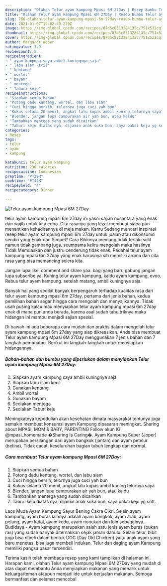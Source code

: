 ```yaml
---
description: "Olahan Telur ayam kampung Mpasi 6M 27Day | Resep Bumbu Telur ayam kampung Mpasi 6M 27Day Yang Enak Dan Mudah"
title: "Olahan Telur ayam kampung Mpasi 6M 27Day | Resep Bumbu Telur ayam kampung Mpasi 6M 27Day Yang Enak Dan Mudah"
slug: 766-olahan-telur-ayam-kampung-mpasi-6m-27day-resep-bumbu-telur-ayam-kampung-mpasi-6m-27day-yang-enak-dan-mudah
date: 2021-01-07T19:02:49.279Z
image: https://img-global.cpcdn.com/recipes/87d5c8313284135c/751x532cq70/telur-ayam-kampung-mpasi-6m-27day-foto-resep-utama.jpg
thumbnail: https://img-global.cpcdn.com/recipes/87d5c8313284135c/751x532cq70/telur-ayam-kampung-mpasi-6m-27day-foto-resep-utama.jpg
cover: https://img-global.cpcdn.com/recipes/87d5c8313284135c/751x532cq70/telur-ayam-kampung-mpasi-6m-27day-foto-resep-utama.jpg
author: Margaret Weber
ratingvalue: 3.9
reviewcount: 5
recipeingredient:
- " ayam kampung saya ambil kuningnya saja"
- " labu siam kecil"
- " kentang"
- " wortel"
- " bayam"
- " mentega"
- " Taburi keju"
recipeinstructions:
- "Siapkan semua bahan"
- "Potong dadu kentang, wortel, dan labu siam"
- "Cuci hingga bersih, telornya juga cuci yah bun"
- "Kukus selama 20 menit, angkat lalu kupas ambil kuning telurnya saya"
- "Blender, jangan lupa campurakan air yah bun, atau kaldu"
- "Tambahkan mentega yang sudah dicairkan"
- "Taburi keju diatas nya, dijamin anak suka bun, saya pakai keju yg soft."
categories:
- Resep
tags:
- telur
- ayam
- kampung

katakunci: telur ayam kampung 
nutrition: 230 calories
recipecuisine: Indonesian
preptime: "PT29M"
cooktime: "PT42M"
recipeyield: "4"
recipecategory: Dinner

---
```



![Telur ayam kampung Mpasi 6M 27Day](https://img-global.cpcdn.com/recipes/87d5c8313284135c/751x532cq70/telur-ayam-kampung-mpasi-6m-27day-foto-resep-utama.jpg)


telur ayam kampung mpasi 6m 27day ini yakni sajian nusantara yang enak dan wajib untuk kita coba. Cita rasanya yang lezat membuat siapa pun menantikan kehadirannya di meja makan.
Kamu Sedang mencari inspirasi resep telur ayam kampung mpasi 6m 27day untuk jualan atau dikonsumsi sendiri yang Enak dan Simpel? Cara Bikinnya memang tidak terlalu sulit namun tidak gampang juga. seumpama keliru mengolah maka hasilnya Tidak Memuaskan dan justru cenderung tidak enak. Padahal telur ayam kampung mpasi 6m 27day yang enak harusnya sih memiliki aroma dan cita rasa yang bisa memancing selera kita.

Jangan lupa like, comment and share yaa. bagi yang baru gabung jangan lupa subscribe ya. Kuning telur ayam kampung, kaldu ayam kampung, evoo. Rebus telur ayam kampung. setelah matang, ambil kuningnya saja.

Banyak hal yang sedikit banyak berpengaruh terhadap kualitas rasa dari telur ayam kampung mpasi 6m 27day, pertama dari jenis bahan, kedua pemilihan bahan segar hingga cara mengolah dan menyajikannya. Tidak usah pusing kalau mau menyiapkan telur ayam kampung mpasi 6m 27day enak di mana pun anda berada, karena asal sudah tahu triknya maka hidangan ini mampu menjadi sajian spesial.


Di bawah ini ada beberapa cara mudah dan praktis dalam mengolah telur ayam kampung mpasi 6m 27day yang siap dikreasikan. Anda bisa membuat Telur ayam kampung Mpasi 6M 27Day menggunakan 7 jenis bahan dan 7 langkah pembuatan. Berikut ini langkah-langkah untuk menyiapkan hidangannya.

<!--inarticleads1-->

##### Bahan-bahan dan bumbu yang diperlukan dalam menyiapkan Telur ayam kampung Mpasi 6M 27Day:

1. Siapkan  ayam kampung saya ambil kuningnya saja
1. Siapkan  labu siam kecil
1. Gunakan  kentang
1. Ambil  wortel
1. Gunakan  bayam
1. Sediakan  mentega
1. Sediakan  Taburi keju


Meningkatnya kepedulian akan kesehatan dimata masyarakat tentunya juga semakin membuat konsumsi ayam Kampung dipasaran meningkat. Sharing about MPASI, MOM &amp; BABY, PARENTING Follow akun IG @mpasi_homemade �Sharing Is Caring�. Ayam Kampung Super (Joper) merupakan persilangan dari ayam bangkok (jantan) dan ayam petelur (betina). Tidak cacat, keseluruhan bagian tubuh lengkap dan normal. 

<!--inarticleads2-->

##### Cara membuat Telur ayam kampung Mpasi 6M 27Day:

1. Siapkan semua bahan
1. Potong dadu kentang, wortel, dan labu siam
1. Cuci hingga bersih, telornya juga cuci yah bun
1. Kukus selama 20 menit, angkat lalu kupas ambil kuning telurnya saya
1. Blender, jangan lupa campurakan air yah bun, atau kaldu
1. Tambahkan mentega yang sudah dicairkan
1. Taburi keju diatas nya, dijamin anak suka bun, saya pakai keju yg soft.


Laos Muda Ayam Kampung Sayur Bening Cakra Cikri. Selain ayam kampung, ayam buras lainnya adalah ayam bangkok, ayam arab, ayam pelung, ayam katai, ayam kedu, ayam nunukan dan lain sebagainya. Budidaya - Ayam kampung merupakan salah satu jenis ayam buras (bukan ras) yang sudah banyak diternakkan sejak jaman dahulu. Selain telur, bibit juga bisa dibeli dalam bentuk DOC (Day Old Chicken) yaitu anak ayam yang baru menetas, bisa juga membeli indukan. Telur dan daging ayam Kampung memiliki pangsa pasar tersendiri. 

Terima kasih telah membaca resep yang kami tampilkan di halaman ini. Harapan kami, olahan Telur ayam kampung Mpasi 6M 27Day yang mudah di atas dapat membantu Anda menyiapkan makanan yang menarik untuk keluarga/teman ataupun menjadi ide untuk berjualan makanan. Semoga bermanfaat dan selamat mencoba!

